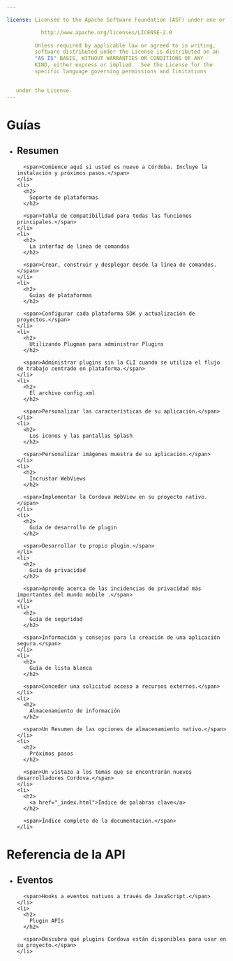 ```yaml
---

license: Licensed to the Apache Software Foundation (ASF) under one or more contributor license agreements. See the NOTICE file distributed with this work for additional information regarding copyright ownership. The ASF licenses this file to you under the Apache License, Version 2.0 (the "License"); you may not use this file except in compliance with the License. You may obtain a copy of the License at

           http://www.apache.org/licenses/LICENSE-2.0
    
         Unless required by applicable law or agreed to in writing,
         software distributed under the License is distributed on an
         "AS IS" BASIS, WITHOUT WARRANTIES OR CONDITIONS OF ANY
         KIND, either express or implied.  See the License for the
         specific language governing permissions and limitations
    

   under the License.
---
```


<div id="home">
  <h1>
    Guías
  </h1>
  
  <ul>
    <li>
      <h2>
        Resumen
      </h2>
      
      <span>Comience aquí si usted es nuevo a Córdoba. Incluye la instalación y próximos pasos.</span>
    </li>
    <li>
      <h2>
        Soporte de plataformas
      </h2>
      
      <span>Tabla de compatibilidad para todas las funciones principales.</span>
    </li>
    <li>
      <h2>
        La interfaz de linea de comandos
      </h2>
      
      <span>Crear, construir y desplegar desde la línea de comandos.</span>
    </li>
    <li>
      <h2>
        Guías de plataformas
      </h2>
      
      <span>Configurar cada plataforma SDK y actualización de proyectos.</span>
    </li>
    <li>
      <h2>
        Utilizando Plugman para administrar Plugins
      </h2>
      
      <span>Administrar plugins sin la CLI cuando se utiliza el flujo de trabajo centrado en plataforma.</span>
    </li>
    <li>
      <h2>
        El archivo config.xml
      </h2>
      
      <span>Personalizar las características de su aplicación.</span>
    </li>
    <li>
      <h2>
        Los iconos y las pantallas Splash
      </h2>
      
      <span>Personalizar imágenes muestra de su aplicación.</span>
    </li>
    <li>
      <h2>
        Incrustar WebViews
      </h2>
      
      <span>Implementar la Cordova WebView en su proyecto nativo.</span>
    </li>
    <li>
      <h2>
        Guía de desarrollo de plugin
      </h2>
      
      <span>Desarrollar tu propio plugin.</span>
    </li>
    <li>
      <h2>
        Guía de privacidad
      </h2>
      
      <span>Aprende acerca de las incidencias de privacidad más importantes del mundo mobile .</span>
    </li>
    <li>
      <h2>
        Guía de seguridad
      </h2>
      
      <span>Información y consejos para la creación de una aplicación segura.</span>
    </li>
    <li>
      <h2>
        Guía de lista blanca
      </h2>
      
      <span>Conceder una solicitud acceso a recursos externos.</span>
    </li>
    <li>
      <h2>
        Almacenamiento de información
      </h2>
      
      <span>Un Resumen de las opciones de almacenamiento nativo.</span>
    </li>
    <li>
      <h2>
        Próximos pasos
      </h2>
      
      <span>Un vistazo a los temas que se encontrarán nuevos desarrolladores Cordova.</span>
    </li>
    <li>
      <h2>
        <a href="_index.html">Índice de palabras clave</a>
      </h2>
      
      <span>Índice completo de la documentación.</span>
    </li>
  </ul>
  
  <h1>
    Referencia de la API
  </h1>
  
  <ul>
    <li>
      <h2>
        Eventos
      </h2>
      
      <span>Hooks a eventos nativos a través de JavaScript.</span>
    </li>
    <li>
      <h2>
        Plugin APIs
      </h2>
      
      <span>Descubra qué plugins Cordova están disponibles para usar en su proyecto.</span>
    </li>
  </ul>
</div>
